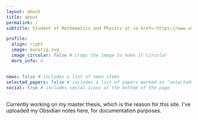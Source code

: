 ```yaml
---
layout: about
title: about
permalink: /
subtitle: Student of Mathematics and Physics at <a href='https://www.uva.nl/'>UvA</a>.

profile:
  align: right
  image: kunstig.svg
  image_circular: false # crops the image to make it circular
  more_info: >


news: false # includes a list of news items
selected_papers: false # includes a list of papers marked as "selected={true}"
social: true # includes social icons at the bottom of the page
---
```


Currently working on my master thesis, which is the reason for this site. I've uploaded my Obsidian notes here, for documentation purposes. 
